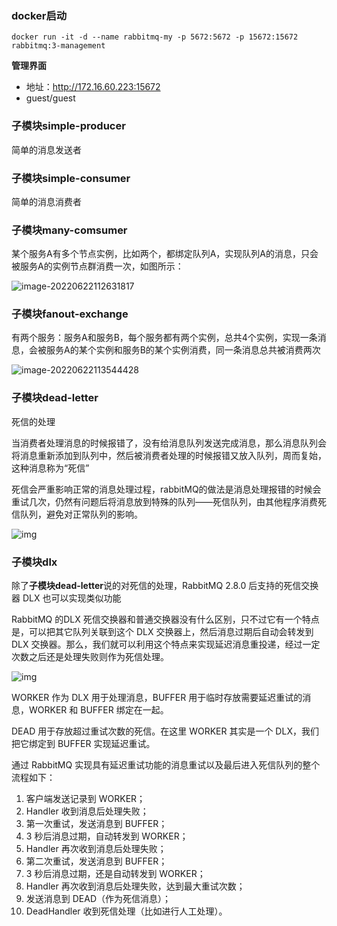 

### docker启动

`docker run -it -d --name rabbitmq-my -p 5672:5672 -p 15672:15672 rabbitmq:3-management`

**管理界面**

- 地址：http://172.16.60.223:15672		
- guest/guest



### 子模块simple-producer

简单的消息发送者

### 子模块simple-consumer

简单的消息消费者

### 子模块many-comsumer

某个服务A有多个节点实例，比如两个，都绑定队列A，实现队列A的消息，只会被服务A的实例节点群消费一次，如图所示：

![image-20220622112631817](G:\GithubMy\my\message-queue\pic\image-20220622112631817.png)

### 子模块fanout-exchange

有两个服务：服务A和服务B，每个服务都有两个实例，总共4个实例，实现一条消息，会被服务A的某个实例和服务B的某个实例消费，同一条消息总共被消费两次

![image-20220622113544428](G:\GithubMy\my\message-queue\pic\image-20220622113544428.png)

### 子模块dead-letter

死信的处理

当消费者处理消息的时候报错了，没有给消息队列发送完成消息，那么消息队列会将消息重新添加到队列中，然后被消费者处理的时候报错又放入队列，周而复始，这种消息称为“死信”

死信会严重影响正常的消息处理过程，rabbitMQ的做法是消息处理报错的时候会重试几次，仍然有问题后将消息放到特殊的队列——死信队列，由其他程序消费死信队列，避免对正常队列的影响。

![img](G:\GithubMy\my\message-queue\pic\40f0cf14933178fd07690372199e8428.png)

### 子模块dlx

除了**子模块dead-letter**说的对死信的处理，RabbitMQ 2.8.0 后支持的死信交换器 DLX 也可以实现类似功能

RabbitMQ 的DLX 死信交换器和普通交换器没有什么区别，只不过它有一个特点是，可以把其它队列关联到这个 DLX 交换器上，然后消息过期后自动会转发到 DLX 交换器。那么，我们就可以利用这个特点来实现延迟消息重投递，经过一定次数之后还是处理失败则作为死信处理。

![img](G:\GithubMy\my\message-queue\pic\4139d9cbefdabbc793340ddec182a936.png)

WORKER 作为 DLX 用于处理消息，BUFFER 用于临时存放需要延迟重试的消息，WORKER 和 BUFFER 绑定在一起。

DEAD 用于存放超过重试次数的死信。在这里 WORKER 其实是一个 DLX，我们把它绑定到 BUFFER 实现延迟重试。

通过 RabbitMQ 实现具有延迟重试功能的消息重试以及最后进入死信队列的整个流程如下：

1. 客户端发送记录到 WORKER；
2. Handler 收到消息后处理失败；
3. 第一次重试，发送消息到 BUFFER；
4. 3 秒后消息过期，自动转发到 WORKER；
5. Handler 再次收到消息后处理失败；
6. 第二次重试，发送消息到 BUFFER；
7. 3 秒后消息过期，还是自动转发到 WORKER；
8. Handler 再次收到消息后处理失败，达到最大重试次数；
9. 发送消息到 DEAD（作为死信消息）；
10. DeadHandler 收到死信处理（比如进行人工处理）。